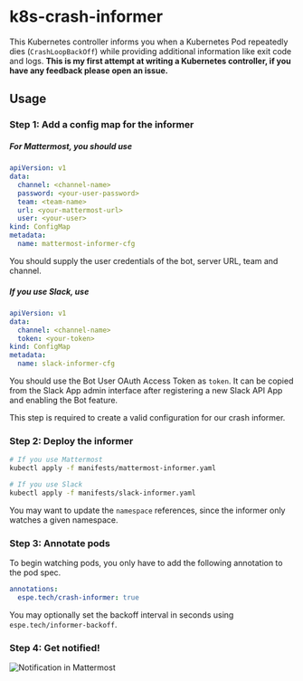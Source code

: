 # k8s-crash-informer

This Kubernetes controller informs you when a Kubernetes Pod repeatedly dies (`CrashLoopBackOff`) while providing additional information like exit code and logs. **This is my first attempt at writing a Kubernetes controller, if you have any feedback please open an issue.**

## Usage

### Step 1: Add a config map for the informer
##### For Mattermost, you should use
```yaml
apiVersion: v1
data:
  channel: <channel-name>
  password: <your-user-password>
  team: <team-name>
  url: <your-mattermost-url>
  user: <your-user>
kind: ConfigMap
metadata:
  name: mattermost-informer-cfg
```

You should supply the user credentials of the bot, server URL, team and channel.

##### If you use Slack, use
```yaml
apiVersion: v1
data:
  channel: <channel-name>
  token: <your-token>
kind: ConfigMap
metadata:
  name: slack-informer-cfg
```

You should use the Bot User OAuth Access Token as `token`. It can be copied from the Slack App admin interface after registering a new Slack API App and enabling the Bot feature.

This step is required to create a valid configuration for our crash informer.

### Step 2: Deploy the informer
```bash
# If you use Mattermost
kubectl apply -f manifests/mattermost-informer.yaml

# If you use Slack
kubectl apply -f manifests/slack-informer.yaml
```

You may want to update the `namespace` references, since the informer only watches a given namespace.

### Step 3: Annotate pods
To begin watching pods, you only have to add the following annotation to the pod spec.

```yaml
annotations:
  espe.tech/crash-informer: true
```

You may optionally set the backoff interval in seconds using `espe.tech/informer-backoff`.

### Step 4: Get notified!

![Notification in Mattermost](https://i.imgur.com/BzJnaRr.png)